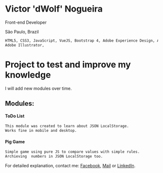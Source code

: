 # Victor 'dWolf' Nogueira
Front-end Developer

São Paulo, Brazil

``` bash
HTML5, CSS3, JavaScript, VueJS, Bootstrap 4, Adobe Experience Design, Adobe Photoshop,
Adobe Illustrator, 
```
# Project to test and improve my knowledge

I will add new modules over time.

## Modules:

#### ToDo List
``` bash
This module was created to learn about JSON LocalStorage.
Works fine in mobile and desktop.
```

#### Pig Game
``` bash
Simple game using pure JS to compare values with simple rules.
Archieving  numbers in JSON LocalStorage too.
```


For detailed explanation, contact me:
 [Facebook](https://www.facebook.com/viictorhu), [Mail](victor9009@gmail.com) or [LinkedIn](https://www.linkedin.com/in/viictorhugo/).
